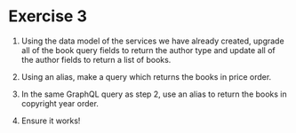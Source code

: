 # Exercise 3

1. Using the data model of the services we have already created, upgrade all of the book query fields to return the author type and update all of the author fields to return a list of books.

2. Using an alias, make a query which returns the books in price order.

3. In the same GraphQL query as step 2, use an alias to return the books in copyright year order.

4. Ensure it works!
